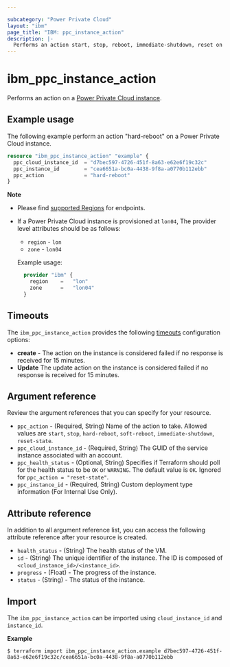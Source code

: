 ```yaml
---

subcategory: "Power Private Cloud"
layout: "ibm"
page_title: "IBM: ppc_instance_action"
description: |-
  Performs an action start, stop, reboot, immediate-shutdown, reset on a p VM instance.
---
```


# ibm_ppc_instance_action
Performs an action on a [Power Private Cloud instance](https://cloud.ibm.com/docs/power-iaas?topic=power-iaas-creating-power-virtual-server).

## Example usage
The following example perform an action "hard-reboot" on a Power Private Cloud instance.

```terraform
resource "ibm_ppc_instance_action" "example" {
  ppc_cloud_instance_id  = "d7bec597-4726-451f-8a63-e62e6f19c32c"
  ppc_instance_id        = "cea6651a-bc0a-4438-9f8a-a0770b112ebb"
  ppc_action             = "hard-reboot"
}

```

**Note**
* Please find [supported Regions](https://cloud.ibm.com/apidocs/power-cloud#endpoint) for endpoints.
* If a Power Private Cloud instance is provisioned at `lon04`, The provider level attributes should be as follows:
  * `region` - `lon`
  * `zone` - `lon04`

  Example usage:

  ```terraform
    provider "ibm" {
      region    =   "lon"
      zone      =   "lon04"
    }
  ```

## Timeouts

The `ibm_ppc_instance_action` provides the following [timeouts](https://www.terraform.io/docs/language/resources/syntax.html) configuration options:

- **create** - The action on the instance is considered failed if no response is received for 15 minutes.
- **Update** The update action on the instance is considered failed if no response is received for 15 minutes.


## Argument reference
Review the argument references that you can specify for your resource.

- `ppc_action` - (Required, String) Name of the action to take. Allowed values are `start`, `stop`, `hard-reboot`, `soft-reboot`, `immediate-shutdown`, `reset-state`.
- `ppc_cloud_instance_id` - (Required, String) The GUID of the service instance associated with an account.
- `ppc_health_status` - (Optional, String) Specifies if Terraform should poll for the health status to be `OK` or `WARNING`. The default value is `OK`. Ignored for `ppc_action = "reset-state"`.
- `ppc_instance_id` - (Required, String) Custom deployment type information (For Internal Use Only).

## Attribute reference
In addition to all argument reference list, you can access the following attribute reference after your resource is created.

- `health_status` - (String) The health status of the VM.
- `id` - (String) The unique identifier of the instance. The ID is composed of `<cloud_instance_id>/<instance_id>`.
- `progress` - (Float) - The progress of the instance.
- `status` - (String) - The status of the instance.

## Import

The `ibm_ppc_instance_action` can be imported using `cloud_instance_id` and `instance_id`.

**Example**

```
$ terraform import ibm_ppc_instance_action.example d7bec597-4726-451f-8a63-e62e6f19c32c/cea6651a-bc0a-4438-9f8a-a0770b112ebb
```
